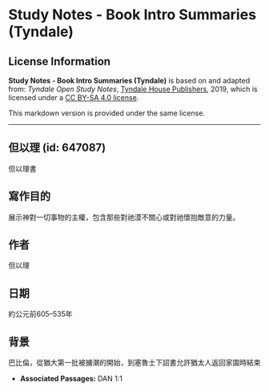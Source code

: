# Study Notes - Book Intro Summaries (Tyndale)

## License Information

**Study Notes - Book Intro Summaries (Tyndale)** is based on and adapted from: _Tyndale Open Study Notes_, [Tyndale House Publishers](https://tyndaleopenresources.com/), 2019, which is licensed under a [CC BY-SA 4.0 license](https://creativecommons.org/licenses/by-sa/4.0/legalcode.en).

This markdown version is provided under the same license.



--------------------------------

## 但以理 (id: 647087)

但以理書

寫作目的
----

展示神對一切事物的主權，包含那些對祂漠不關心或對祂懷抱敵意的力量。

作者
--

但以理

日期
--

約公元前605–535年

背景
--

巴比倫，從猶大第一批被擄潮的開始，到塞魯士下詔書允許猶太人返回家園時結束

* **Associated Passages:** DAN 1:1


